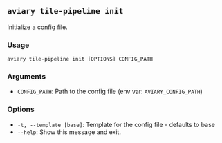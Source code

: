 ## `aviary tile-pipeline init`

Initialize a config file.

### Usage

```
aviary tile-pipeline init [OPTIONS] CONFIG_PATH
```

### Arguments

- `CONFIG_PATH`: Path to the config file (env var: `AVIARY_CONFIG_PATH`)

### Options

- `-t, --template [base]`: Template for the config file - defaults to base
- `--help`: Show this message and exit.
